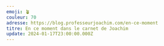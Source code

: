 ```yaml
---
emoji: 🪴
couleur: 70
adresse: https://blog.professeurjoachim.com/en-ce-moment
titre: En ce moment dans le carnet de Joachim
update: 2024-01-17T23:00:00.000Z
---
```

